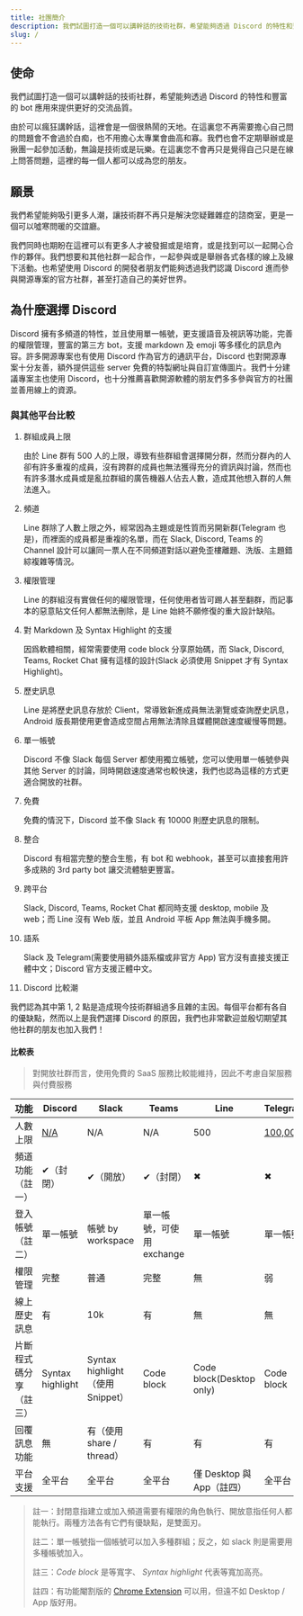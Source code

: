 ```yaml
---
title: 社團簡介
description: 我們試圖打造一個可以講幹話的技術社群，希望能夠透過 Discord 的特性和豐富的 bot 應用來提供更好的交流品質。
slug: /
---
```


## 使命

我們試圖打造一個可以講幹話的技術社群，希望能夠透過 Discord 的特性和豐富的 bot 應用來提供更好的交流品質。

由於可以瘋狂講幹話，這裡會是一個很熱鬧的天地。在這裏您不再需要擔心自己問的問題會不會過於白痴，也不用擔心太專業會曲高和寡。我們也會不定期舉辦或是揪團一起參加活動，無論是技術或是玩樂。在這裏您不會再只是覺得自己只是在線上問答問題，這裡的每一個人都可以成為您的朋友。

## 願景

我們希望能夠吸引更多人潮，讓技術群不再只是解決您疑難雜症的諮商室，更是一個可以噓寒問暖的交誼廳。

我們同時也期盼在這裡可以有更多人才被發掘或是培育，或是找到可以一起開心合作的夥伴。我們想要和其他社群一起合作，一起參與或是舉辦各式各樣的線上及線下活動。也希望使用 Discord 的開發者朋友們能夠透過我們認識 Discord 進而參與開源專案的官方社群，甚至打造自己的美好世界。

## 為什麼選擇 Discord

Discord 擁有多頻道的特性，並且使用單一帳號，更支援語音及視訊等功能，完善的權限管理，豐富的第三方 bot，支援 markdown 及 emoji 等多樣化的訊息內容。許多開源專案也有使用 Discord 作為官方的通訊平台，Discord 也對開源專案十分友善，額外提供這些 server 免費的特製網址與自訂宣傳圖片。我們十分建議專案主也使用 Discord，也十分推薦喜歡開源軟體的朋友們多多參與官方的社團並善用線上的資源。

### 與其他平台比較

1. 群組成員上限

   由於 Line 群有 500 人的上限，導致有些群組會選擇開分群，然而分群內的人卻有許多重複的成員，沒有跨群的成員也無法獲得充分的資訊與討論，然而也有許多潛水成員或是亂拉群組的廣告機器人佔去人數，造成其他想入群的人無法進入。

2. 頻道

   Line 群除了人數上限之外，經常因為主題或是性質而另開新群(Telegram 也是)，而裡面的成員都是重複的名單，而在 Slack, Discord, Teams 的 Channel 設計可以讓同一票人在不同頻道對話以避免歪樓離題、洗版、主題錯綜複雜等情況。

3. 權限管理

   Line 的群組沒有實做任何的權限管理，任何使用者皆可踢人甚至翻群，而記事本的惡意貼文任何人都無法刪除，是 Line 始終不願修復的重大設計缺陷。

4. 對 Markdown 及 Syntax Highlight 的支援

   因爲軟體相關，經常需要使用 code block 分享原始碼，而 Slack, Discord, Teams, Rocket Chat 擁有這樣的設計(Slack 必須使用 Snippet 才有 Syntax Highlight)。

5. 歷史訊息

   Line 是將歷史訊息存放於 Client，常導致新進成員無法瀏覽或查詢歷史訊息，Android 版長期使用更會造成空間占用無法清除且媒體開啟速度緩慢等問題。

6. 單一帳號

   Discord 不像 Slack 每個 Server 都使用獨立帳號，您可以使用單一帳號參與其他 Server 的討論，同時開啟速度通常也較快速，我們也認為這樣的方式更適合開放的社群。

7. 免費

   免費的情況下，Discord 並不像 Slack 有 10000 則歷史訊息的限制。

8. 整合

   Discord 有相當完整的整合生態，有 bot 和 webhook，甚至可以直接套用許多成熟的 3rd party bot 讓交流體驗更豐富。

9. 跨平台

   Slack, Discord, Teams, Rocket Chat 都同時支援 desktop, mobile 及 web；而 Line 沒有 Web 版，並且 Android 平板 App 無法與手機多開。

10. 語系

    Slack 及 Telegram(需要使用額外語系檔或非官方 App) 官方沒有直接支援正體中文；Discord 官方支援正體中文。

11. Discord 比較潮

我們認為其中第 1, 2 點是造成現今技術群組過多且雜的主因。每個平台都有各自的優缺點，然而以上是我們選擇 Discord 的原因，我們也非常歡迎並殷切期望其他社群的朋友也加入我們！

#### 比較表

> 對開放社群而言，使用免費的 SaaS 服務比較能維持，因此不考慮自架服務與付費服務

| 功能                   | Discord                                   | Slack                            | Teams                     | Line                      | Telegram                                              |
| ---------------------- | ----------------------------------------- | -------------------------------- | ------------------------- | ------------------------- | ----------------------------------------------------- |
| 人數上限               | [N/A](https://discordia.me/server-limits) | N/A                              | N/A                       | 500                       | [100,000](https://telegram.org/blog/admin-revolution) |
| 頻道功能（註一）       | ✔（封閉）                                 | ✔（開放）                        | ✔（封閉）                 | ✖                         | ✖                                                     |
| 登入帳號（註二）       | 單一帳號                                  | 帳號 by workspace                | 單一帳號，可使用 exchange | 單一帳號                  | 單一帳號                                              |
| 權限管理               | 完整                                      | 普通                             | 完整                      | 無                        | 弱                                                    |
| 線上歷史訊息           | 有                                        | 10k                              | 有                        | 無                        | 無                                                    |
| 片斷程式碼分享（註三） | Syntax highlight                          | Syntax highlight（使用 Snippet） | Code block                | Code block(Desktop only)  | Code block                                            |
| 回覆訊息功能           | 無                                        | 有（使用 share / thread）        | 有                        | 有                        | 有                                                    |
| 平台支援               | 全平台                                    | 全平台                           | 全平台                    | 僅 Desktop 與 App（註四） | 全平台                                                |

> 註一：封閉意指建立或加入頻道需要有權限的角色執行、開放意指任何人都能執行。兩種方法各有它們有優缺點，是雙面刃。
>
> 註二：單一帳號指一個帳號可以加入多種群組；反之，如 slack 則是需要用多種帳號加入。
>
> 註三：_Code block_ 是等寬字、 _Syntax highlight_ 代表等寬加高亮。
>
> 註四：有功能閹割版的 [Chrome Extension](https://chrome.google.com/webstore/detail/line/ophjlpahpchlmihnnnihgmmeilfjmjjc?hl=zh-TW) 可以用，但遠不如 Desktop / App 版好用。
